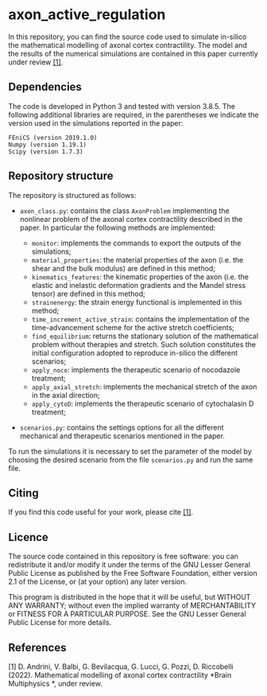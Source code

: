 # axon_active_regulation
In this repository, you can find the source code used to simulate in-silico the mathematical modelling of axonal cortex contractility.
The model and the results of the numerical simulations are contained in this paper currently under review [[1]](#1).

## Dependencies
The code is developed in Python 3 and tested with version 3.8.5. The following additional libraries are required, in the parentheses we indicate the version used in the simulations reported in the paper:

    FEniCS (version 2019.1.0)
    Numpy (version 1.19.1)
    Scipy (version 1.7.3)

## Repository structure
The repository is structured as follows:

* `axon_class.py`: contains the class `AxonProblem` implementing the nonlinear problem of the axonal cortex contractility described in the paper. In particular the following methods are implemented: 
	* `monitor`: implements the commands to export the outputs of the simulations;
	* `material_properties`: the material properties of the axon (i.e. the shear and the bulk modulus) are defined in this method;
	* `kinematics_features`: the kinematic properties of the axon (i.e. the elastic and inelastic deformation gradients and the Mandel stress tensor) are defined in this method;
	* `strainenergy`: the strain energy functional is implemented in this method;
	* `time_increment_active_strain`: contains the implementation of the time-advancement scheme for the active stretch coefficients; 
	* `find_equilibrium`: returns the stationary solution of the mathematical problem without therapies and stretch. Such solution constitutes the initial configuration adopted to reproduce in-silico the different scenarios;
	* `apply_noco`: implements the therapeutic scenario of nocodazole treatment;
	* `apply_axial_stretch`: implements the mechanical stretch of the axon in the axial direction;
	* `apply_cytoD`: implements the therapeutic scenario of cytochalasin D treatment;

* `scenarios.py`: contains the settings options for all the different mechanical and therapeutic scenarios mentioned in the paper.

To run the simulations it is necessary to set the parameter of the model by choosing the desired scenario from the file `scenarios.py` and run the same file.

## Citing

If you find this code useful for your work, please cite [[1]](#1).

## Licence

The source code contained in this repository is free software: you can redistribute it and/or modify it under the terms of the GNU Lesser General Public License as published by the Free Software Foundation, either version 2.1 of the License, or (at your option) any later version.

This program is distributed in the hope that it will be useful, but WITHOUT ANY WARRANTY; without even the implied warranty of MERCHANTABILITY or FITNESS FOR A PARTICULAR PURPOSE. See the GNU Lesser General Public License for more details.

## References

<a id="1">[1]</a>
D. Andrini, V. Balbi, G. Bevilacqua, G. Lucci, G. Pozzi, D. Riccobelli (2022).
Mathematical modelling of axonal cortex contractility
*Brain Multiphysics *, under review.

